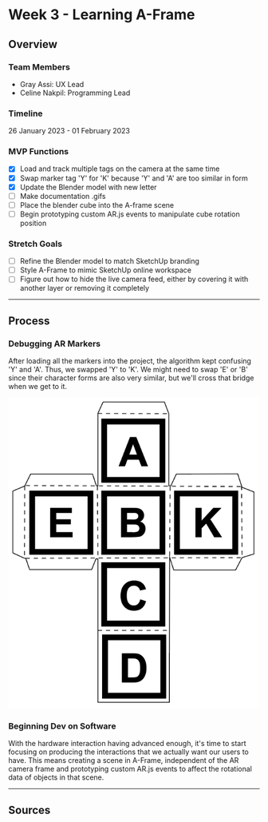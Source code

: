 # Week 3 - Learning A-Frame

## Overview

### Team Members

- Gray Assi: UX Lead
- Celine Nakpil: Programming Lead

### Timeline

26 January 2023 - 01 February 2023

### MVP Functions

- [x] Load and track multiple tags on the camera at the same time
- [x] Swap marker tag 'Y' for 'K' because 'Y' and 'A' are too similar in form
- [x] Update the Blender model with new letter
- [ ] Make documentation .gifs
- [ ] Place the blender cube into the A-frame scene
- [ ] Begin prototyping custom AR.js events to manipulate cube rotation position

### Stretch Goals

- [ ] Refine the Blender model to match SketchUp branding
- [ ] Style A-Frame to mimic SketchUp online workspace
- [ ] Figure out how to hide the live camera feed, either by covering it with another layer or removing it completely

---

## Process

### Debugging AR Markers

After loading all the markers into the project, the algorithm kept confusing 'Y' and 'A'. Thus, we swapped 'Y' to 'K'. We might need to swap 'E' or 'B' since their character forms are also very similar, but we'll cross that bridge when we get to it.

![Updated cube template with 'K'](img/updated-cube-template.png)

### Beginning Dev on Software

With the hardware interaction having advanced enough, it's time to start focusing on producing the interactions that we actually want our users to have. This means creating a scene in A-Frame, independent of the AR camera frame and prototyping custom AR.js events to affect the rotational data of objects in that scene.

---

## Sources
